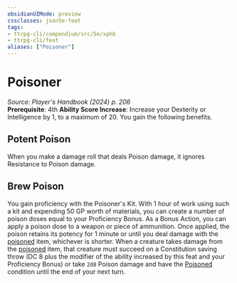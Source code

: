 ```yaml
---
obsidianUIMode: preview
cssclasses: json5e-feat
tags:
- ttrpg-cli/compendium/src/5e/xphb
- ttrpg-cli/feat
aliases: ["Poisoner"]
---
```

# Poisoner
*Source: Player's Handbook (2024) p. 206*  
**Prerequisite**: 4th
**Ability Score Increase**: Increase your Dexterity or Intelligence by 1, to a maximum of 20.
You gain the following benefits.

## Potent Poison

When you make a damage roll that deals Poison damage, it ignores Resistance to Poison damage.

## Brew Poison

You gain proficiency with the Poisoner's Kit. With 1 hour of work using such a kit and expending 50 GP worth of materials, you can create a number of poison doses equal to your Proficiency Bonus. As a Bonus Action, you can apply a poison dose to a weapon or piece of ammunition. Once applied, the poison retains its potency for 1 minute or until you deal damage with the [poisoned](3-Mechanics/CLI/rules/conditions.md#Poisoned) item, whichever is shorter. When a creature takes damage from the [poisoned](3-Mechanics/CLI/rules/conditions.md#Poisoned) item, that creature must succeed on a Constitution saving throw (DC 8 plus the modifier of the ability increased by this feat and your Proficiency Bonus) or take `2d8` Poison damage and have the [Poisoned](3-Mechanics/CLI/rules/conditions.md#Poisoned) condition until the end of your next turn.